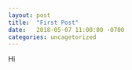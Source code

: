 ```yaml
---
layout: post
title:  "First Post"
date:   2018-05-07 11:00:00 -0700
categories: uncagetorized
---
```


Hi
